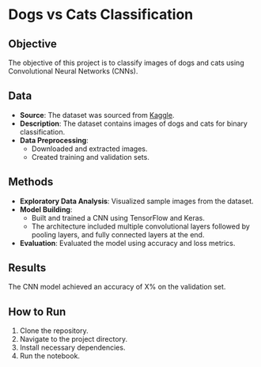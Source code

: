 # Dogs vs Cats Classification

## Objective
The objective of this project is to classify images of dogs and cats using Convolutional Neural Networks (CNNs).

## Data
- **Source**: The dataset was sourced from [Kaggle](https://www.kaggle.com/chetankv/dogs-cats-images).
- **Description**: The dataset contains images of dogs and cats for binary classification.
- **Data Preprocessing**: 
  - Downloaded and extracted images.
  - Created training and validation sets.

## Methods
- **Exploratory Data Analysis**: Visualized sample images from the dataset.
- **Model Building**:
  - Built and trained a CNN using TensorFlow and Keras.
  - The architecture included multiple convolutional layers followed by pooling layers, and fully connected layers at the end.
- **Evaluation**: Evaluated the model using accuracy and loss metrics.

## Results
The CNN model achieved an accuracy of X% on the validation set.

## How to Run
1. Clone the repository.
2. Navigate to the project directory.
3. Install necessary dependencies.
4. Run the notebook.


